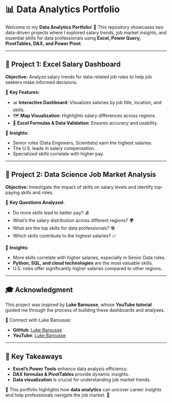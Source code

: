 # 📊 Data Analytics Portfolio

Welcome to my **Data Analytics Portfolio**! 🚀 This repository showcases two data-driven projects where I explored salary trends, job market insights, and essential skills for data professionals using **Excel, Power Query, PivotTables, DAX, and Power Pivot**. 

---

## 📂 Project 1: Excel Salary Dashboard  
**Objective:** Analyze salary trends for data-related job roles to help job seekers make informed decisions.

🔹 **Key Features:**
- 📊 **Interactive Dashboard**: Visualizes salaries by job title, location, and skills.
- 🗺 **Map Visualization**: Highlights salary differences across regions.
- 🧮 **Excel Formulas & Data Validation**: Ensures accuracy and usability.

🔹 **Insights:**
- Senior roles (Data Engineers, Scientists) earn the highest salaries.
- The U.S. leads in salary compensation.
- Specialized skills correlate with higher pay.

---

## 📂 Project 2: Data Science Job Market Analysis  
**Objective:** Investigate the impact of skills on salary levels and identify top-paying skills and roles.

🔹 **Key Questions Analyzed:**
- Do more skills lead to better pay? 💰
- What’s the salary distribution across different regions? 🌍
- What are the top skills for data professionals? 🛠️
- Which skills contribute to the highest salaries? 📈

🔹 **Insights:**
- More skills correlate with higher salaries, especially in Senior Data roles.
- **Python, SQL, and cloud technologies** are the most valuable skills.
- U.S. roles offer significantly higher salaries compared to other regions.

---

## 🎓 Acknowledgment
This project was inspired by **Luke Barousse**, whose **YouTube tutorial** guided me through the process of building these dashboards and analyses. 

🔗 Connect with Luke Barousse:
- **GitHub**: [Luke Barousse](https://github.com/lukebarousse)
- **YouTube**: [Luke Barousse](https://www.youtube.com/c/LukeBarousse)

---

## 🚀 Key Takeaways
- **Excel’s Power Tools** enhance data analysis efficiency.
- **DAX formulas & PivotTables** provide dynamic insights.
- **Data visualization** is crucial for understanding job market trends.

📌 This portfolio highlights how **data analytics** can uncover career insights and help professionals navigate the job market. 🚀
